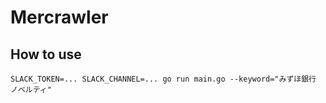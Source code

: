 # Mercrawler

## How to use

```
SLACK_TOKEN=... SLACK_CHANNEL=... go run main.go --keyword="みずほ銀行 ノベルティ"
```